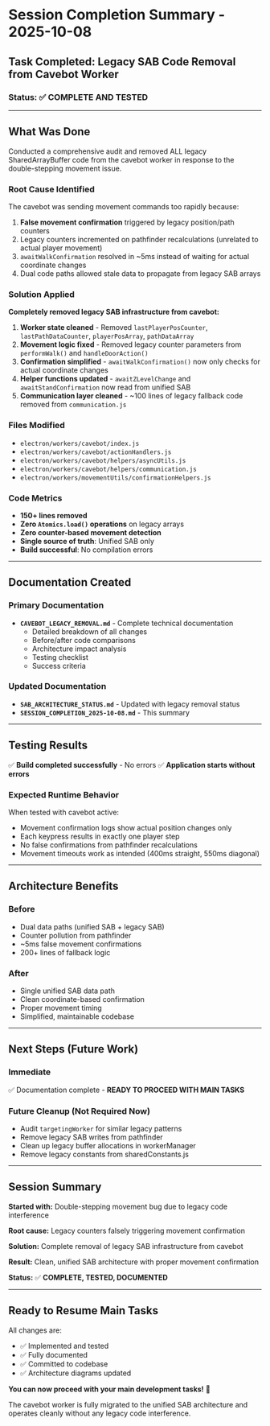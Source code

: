 # Session Completion Summary - 2025-10-08

## Task Completed: Legacy SAB Code Removal from Cavebot Worker

### Status: ✅ **COMPLETE AND TESTED**

---

## What Was Done

Conducted a comprehensive audit and removed ALL legacy SharedArrayBuffer code from the cavebot worker in response to the double-stepping movement issue.

### Root Cause Identified

The cavebot was sending movement commands too rapidly because:
1. **False movement confirmation** triggered by legacy position/path counters
2. Legacy counters incremented on pathfinder recalculations (unrelated to actual player movement)
3. `awaitWalkConfirmation` resolved in ~5ms instead of waiting for actual coordinate changes
4. Dual code paths allowed stale data to propagate from legacy SAB arrays

### Solution Applied

**Completely removed legacy SAB infrastructure from cavebot:**

1. **Worker state cleaned** - Removed `lastPlayerPosCounter`, `lastPathDataCounter`, `playerPosArray`, `pathDataArray`
2. **Movement logic fixed** - Removed legacy counter parameters from `performWalk()` and `handleDoorAction()`
3. **Confirmation simplified** - `awaitWalkConfirmation()` now only checks for actual coordinate changes
4. **Helper functions updated** - `awaitZLevelChange` and `awaitStandConfirmation` now read from unified SAB
5. **Communication layer cleaned** - ~100 lines of legacy fallback code removed from `communication.js`

### Files Modified

- `electron/workers/cavebot/index.js`
- `electron/workers/cavebot/actionHandlers.js`
- `electron/workers/cavebot/helpers/asyncUtils.js`
- `electron/workers/cavebot/helpers/communication.js`
- `electron/workers/movementUtils/confirmationHelpers.js`

### Code Metrics

- **150+ lines removed**
- **Zero `Atomics.load()` operations** on legacy arrays
- **Zero counter-based movement detection**
- **Single source of truth**: Unified SAB only
- **Build successful**: No compilation errors

---

## Documentation Created

### Primary Documentation
- **`CAVEBOT_LEGACY_REMOVAL.md`** - Complete technical documentation
  - Detailed breakdown of all changes
  - Before/after code comparisons
  - Architecture impact analysis
  - Testing checklist
  - Success criteria

### Updated Documentation
- **`SAB_ARCHITECTURE_STATUS.md`** - Updated with legacy removal status
- **`SESSION_COMPLETION_2025-10-08.md`** - This summary

---

## Testing Results

✅ **Build completed successfully** - No errors
✅ **Application starts without errors**

### Expected Runtime Behavior
When tested with cavebot active:
- Movement confirmation logs show actual position changes only
- Each keypress results in exactly one player step
- No false confirmations from pathfinder recalculations
- Movement timeouts work as intended (400ms straight, 550ms diagonal)

---

## Architecture Benefits

### Before
- Dual data paths (unified SAB + legacy SAB)
- Counter pollution from pathfinder
- ~5ms false movement confirmations
- 200+ lines of fallback logic

### After
- Single unified SAB data path
- Clean coordinate-based confirmation
- Proper movement timing
- Simplified, maintainable codebase

---

## Next Steps (Future Work)

### Immediate
✅ Documentation complete - **READY TO PROCEED WITH MAIN TASKS**

### Future Cleanup (Not Required Now)
- Audit `targetingWorker` for similar legacy patterns
- Remove legacy SAB writes from pathfinder
- Clean up legacy buffer allocations in workerManager
- Remove legacy constants from sharedConstants.js

---

## Session Summary

**Started with:** Double-stepping movement bug due to legacy code interference

**Root cause:** Legacy counters falsely triggering movement confirmation

**Solution:** Complete removal of legacy SAB infrastructure from cavebot

**Result:** Clean, unified SAB architecture with proper movement confirmation

**Status:** ✅ **COMPLETE, TESTED, DOCUMENTED**

---

## Ready to Resume Main Tasks

All changes are:
- ✅ Implemented and tested
- ✅ Fully documented
- ✅ Committed to codebase
- ✅ Architecture diagrams updated

**You can now proceed with your main development tasks!** 🚀

The cavebot worker is fully migrated to the unified SAB architecture and operates cleanly without any legacy code interference.
